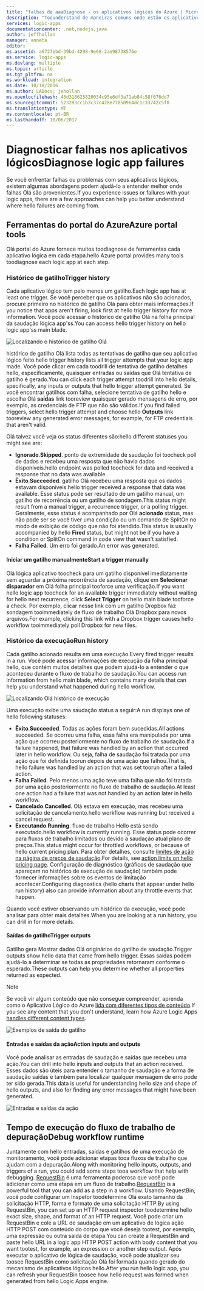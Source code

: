 ```yaml
---
title: "falhas de aaaDiagnose - os aplicativos lógicos do Azure | Microsoft Docs"
description: "Toounderstand de maneiras comuns onde estão os aplicativos lógicos"
services: logic-apps
documentationcenter: .net,nodejs,java
author: jeffhollan
manager: anneta
editor: 
ms.assetid: a6727ebd-39bd-4298-9e68-2ae98738576e
ms.service: logic-apps
ms.devlang: multiple
ms.topic: article
ms.tgt_pltfrm: na
ms.workload: integration
ms.date: 10/18/2016
ms.author: LADocs; jehollan
ms.openlocfilehash: 46d318625820034c95e6df3a71ab84c58f076dd7
ms.sourcegitcommit: 523283cc1b3c37c428e77850964dc1c33742c5f0
ms.translationtype: MT
ms.contentlocale: pt-BR
ms.lasthandoff: 10/06/2017
---
```

# <a name="diagnose-logic-app-failures"></a><span data-ttu-id="91714-103">Diagnosticar falhas nos aplicativos lógicos</span><span class="sxs-lookup"><span data-stu-id="91714-103">Diagnose logic app failures</span></span>
<span data-ttu-id="91714-104">Se você enfrentar falhas ou problemas com seus aplicativos lógicos, existem algumas abordagens podem ajudá-lo a entender melhor onde falhas Olá são provenientes.</span><span class="sxs-lookup"><span data-stu-id="91714-104">If you experience issues or failures with your logic apps, there are a few approaches can help you better understand where hello failures are coming from.</span></span>  

## <a name="azure-portal-tools"></a><span data-ttu-id="91714-105">Ferramentas do portal do Azure</span><span class="sxs-lookup"><span data-stu-id="91714-105">Azure portal tools</span></span>
<span data-ttu-id="91714-106">Olá portal do Azure fornece muitos toodiagnose de ferramentas cada aplicativo lógica em cada etapa.</span><span class="sxs-lookup"><span data-stu-id="91714-106">hello Azure portal provides many tools toodiagnose each logic app at each step.</span></span>

### <a name="trigger-history"></a><span data-ttu-id="91714-107">Histórico de gatilho</span><span class="sxs-lookup"><span data-stu-id="91714-107">Trigger history</span></span>

<span data-ttu-id="91714-108">Cada aplicativo lógico tem pelo menos um gatilho.</span><span class="sxs-lookup"><span data-stu-id="91714-108">Each logic app has at least one trigger.</span></span> <span data-ttu-id="91714-109">Se você perceber que os aplicativos não são acionados, procure primeiro no histórico de gatilho Olá para obter mais informações.</span><span class="sxs-lookup"><span data-stu-id="91714-109">If you notice that apps aren't firing, look first at hello trigger history for more information.</span></span> <span data-ttu-id="91714-110">Você pode acessar o histórico de gatilho Olá na folha principal da saudação lógica app'ss.</span><span class="sxs-lookup"><span data-stu-id="91714-110">You can access hello trigger history on hello logic app'ss main blade.</span></span>

![Localizando o histórico de gatilho Olá][1]

<span data-ttu-id="91714-112">histórico de gatilho Olá lista todas as tentativas de gatilho que seu aplicativo lógico feito.</span><span class="sxs-lookup"><span data-stu-id="91714-112">hello trigger history lists all trigger attempts that your logic app made.</span></span> <span data-ttu-id="91714-113">Você pode clicar em cada toodrill de tentativa de gatilho detalhes hello, especificamente, quaisquer entradas ou saídas que Olá tentativa de gatilho é gerado.</span><span class="sxs-lookup"><span data-stu-id="91714-113">You can click each trigger attempt toodrill into hello details, specifically, any inputs or outputs that hello trigger attempt generated.</span></span> <span data-ttu-id="91714-114">Se você encontrar gatilhos com falha, selecione tentativa de gatilho hello e escolha Olá **saídas** link tooreview quaisquer gerado mensagens de erro, por exemplo, as credenciais de FTP que não são válidos.</span><span class="sxs-lookup"><span data-stu-id="91714-114">If you find failed triggers, select hello trigger attempt and choose hello **Outputs** link tooreview any generated error messages, for example, for FTP credentials that aren't valid.</span></span>

<span data-ttu-id="91714-115">Olá talvez você veja os status diferentes são:</span><span class="sxs-lookup"><span data-stu-id="91714-115">hello different statuses you might see are:</span></span>

* <span data-ttu-id="91714-116">**Ignorado**.</span><span class="sxs-lookup"><span data-stu-id="91714-116">**Skipped**.</span></span> <span data-ttu-id="91714-117">ponto de extremidade de saudação foi toocheck poll de dados e recebeu uma resposta que não havia dados disponíveis.</span><span class="sxs-lookup"><span data-stu-id="91714-117">hello endpoint was polled toocheck for data and received a response that no data was available.</span></span>
* <span data-ttu-id="91714-118">**Êxito**.</span><span class="sxs-lookup"><span data-stu-id="91714-118">**Succeeded**.</span></span> <span data-ttu-id="91714-119">gatilho Olá recebeu uma resposta que os dados estavam disponíveis.</span><span class="sxs-lookup"><span data-stu-id="91714-119">hello trigger received a response that data was available.</span></span> <span data-ttu-id="91714-120">Esse status pode ser resultado de um gatilho manual, um gatilho de recorrência ou um gatilho de sondagem.</span><span class="sxs-lookup"><span data-stu-id="91714-120">This status might result from a manual trigger, a recurrence trigger, or a polling trigger.</span></span> <span data-ttu-id="91714-121">Geralmente, esse status é acompanhado por Olá **acionado** status, mas não pode ser se você tiver uma condição ou um comando de SplitOn no modo de exibição de código que não foi atendido.</span><span class="sxs-lookup"><span data-stu-id="91714-121">This status is usually accompanied by hello **Fired** status, but might not be if you have a condition or SplitOn command in code view that wasn't satisfied.</span></span>
* <span data-ttu-id="91714-122">**Falha**.</span><span class="sxs-lookup"><span data-stu-id="91714-122">**Failed**.</span></span> <span data-ttu-id="91714-123">Um erro foi gerado.</span><span class="sxs-lookup"><span data-stu-id="91714-123">An error was generated.</span></span>

#### <a name="start-a-trigger-manually"></a><span data-ttu-id="91714-124">Iniciar um gatilho manualmente</span><span class="sxs-lookup"><span data-stu-id="91714-124">Start a trigger manually</span></span>

<span data-ttu-id="91714-125">Olá lógica aplicativo toocheck para um gatilho disponível imediatamente sem aguardar a próxima recorrência de saudação, clique em **Selecionar disparador** em Olá folha principal tooforce uma verificação.</span><span class="sxs-lookup"><span data-stu-id="91714-125">If you want hello logic app toocheck for an available trigger immediately without waiting for hello next recurrence, click **Select Trigger** on hello main blade tooforce a check.</span></span> <span data-ttu-id="91714-126">Por exemplo, clicar nesse link com um gatilho Dropbox faz sondagem tooimmediately de fluxo de trabalho Olá Dropbox para novos arquivos.</span><span class="sxs-lookup"><span data-stu-id="91714-126">For example, clicking this link with a Dropbox trigger causes hello workflow tooimmediately poll Dropbox for new files.</span></span>

### <a name="run-history"></a><span data-ttu-id="91714-127">Histórico da execução</span><span class="sxs-lookup"><span data-stu-id="91714-127">Run history</span></span>

<span data-ttu-id="91714-128">Cada gatilho acionado resulta em uma execução.</span><span class="sxs-lookup"><span data-stu-id="91714-128">Every fired trigger results in a run.</span></span> <span data-ttu-id="91714-129">Você pode acessar informações de execução da folha principal hello, que contém muitos detalhes que podem ajudá-lo a entender o que aconteceu durante o fluxo de trabalho de saudação.</span><span class="sxs-lookup"><span data-stu-id="91714-129">You can access run information from hello main blade, which contains many details that can help you understand what happened during hello workflow.</span></span>

![Localizando Olá histórico de execução][2]

<span data-ttu-id="91714-131">Uma execução exibe uma saudação status a seguir:</span><span class="sxs-lookup"><span data-stu-id="91714-131">A run displays one of hello following statuses:</span></span>

* <span data-ttu-id="91714-132">**Êxito**.</span><span class="sxs-lookup"><span data-stu-id="91714-132">**Succeeded**.</span></span> <span data-ttu-id="91714-133">Todas as ações foram bem sucedidas.</span><span class="sxs-lookup"><span data-stu-id="91714-133">All actions succeeded.</span></span> <span data-ttu-id="91714-134">Se ocorreu uma falha, essa falha era manipulada por uma ação que ocorreu posteriormente no fluxo de trabalho de saudação.</span><span class="sxs-lookup"><span data-stu-id="91714-134">If a failure happened, that failure was handled by an action that occurred later in hello workflow.</span></span> <span data-ttu-id="91714-135">Ou seja, falha de saudação foi tratada por uma ação que foi definida toorun depois de uma ação que falhou.</span><span class="sxs-lookup"><span data-stu-id="91714-135">That is, hello failure was handled by an action that was set toorun after a failed action.</span></span>
* <span data-ttu-id="91714-136">**Falha**.</span><span class="sxs-lookup"><span data-stu-id="91714-136">**Failed**.</span></span> <span data-ttu-id="91714-137">Pelo menos uma ação teve uma falha que não foi tratada por uma ação posteriormente no fluxo de trabalho de saudação.</span><span class="sxs-lookup"><span data-stu-id="91714-137">At least one action had a failure that was not handled by an action later in hello workflow.</span></span>
* <span data-ttu-id="91714-138">**Cancelado**.</span><span class="sxs-lookup"><span data-stu-id="91714-138">**Cancelled**.</span></span> <span data-ttu-id="91714-139">Olá estava em execução, mas recebeu uma solicitação de cancelamento.</span><span class="sxs-lookup"><span data-stu-id="91714-139">hello workflow was running but received a cancel request.</span></span>
* <span data-ttu-id="91714-140">**Executando**.</span><span class="sxs-lookup"><span data-stu-id="91714-140">**Running**.</span></span> <span data-ttu-id="91714-141">fluxo de trabalho Hello está sendo executado.</span><span class="sxs-lookup"><span data-stu-id="91714-141">hello workflow is currently running.</span></span> <span data-ttu-id="91714-142">Esse status pode ocorrer para fluxos de trabalho limitados ou devido a saudação atual plano de preços.</span><span class="sxs-lookup"><span data-stu-id="91714-142">This status might occur for throttled workflows, or because of hello current pricing plan.</span></span> <span data-ttu-id="91714-143">Para obter detalhes, consulte [limites de ação na página de preços de saudação](https://azure.microsoft.com/pricing/details/app-service/plans/).</span><span class="sxs-lookup"><span data-stu-id="91714-143">For details, see [action limits on hello pricing page](https://azure.microsoft.com/pricing/details/app-service/plans/).</span></span> <span data-ttu-id="91714-144">Configuração de diagnóstico (gráficos de saudação que apareçam no histórico de execução de saudação) também pode fornecer informações sobre os eventos de limitação acontecer.</span><span class="sxs-lookup"><span data-stu-id="91714-144">Configuring diagnostics (hello charts that appear under hello run history) also can provide information about any throttle events that happen.</span></span>

<span data-ttu-id="91714-145">Quando você estiver observando um histórico da execução, você pode analisar para obter mais detalhes.</span><span class="sxs-lookup"><span data-stu-id="91714-145">When you are looking at a run history, you can drill in for more details.</span></span>  

#### <a name="trigger-outputs"></a><span data-ttu-id="91714-146">Saídas do gatilho</span><span class="sxs-lookup"><span data-stu-id="91714-146">Trigger outputs</span></span>

<span data-ttu-id="91714-147">Gatilho gera Mostrar dados Olá originários do gatilho de saudação.</span><span class="sxs-lookup"><span data-stu-id="91714-147">Trigger outputs show hello data that came from hello trigger.</span></span> <span data-ttu-id="91714-148">Essas saídas podem ajudá-lo a determinar se todas as propriedades retornaram conforme o esperado.</span><span class="sxs-lookup"><span data-stu-id="91714-148">These outputs can help you determine whether all properties returned as expected.</span></span>

> [!NOTE]
> <span data-ttu-id="91714-149">Se você vir algum conteúdo que não consegue compreender, aprenda como o Aplicativo Lógico do Azure [lida com diferentes tipos de conteúdo](../logic-apps/logic-apps-content-type.md).</span><span class="sxs-lookup"><span data-stu-id="91714-149">If you see any content that you don't understand, learn how Azure Logic Apps [handles different content types](../logic-apps/logic-apps-content-type.md).</span></span>
> 

![Exemplos de saída do gatilho][3]

#### <a name="action-inputs-and-outputs"></a><span data-ttu-id="91714-151">Entradas e saídas da ação</span><span class="sxs-lookup"><span data-stu-id="91714-151">Action inputs and outputs</span></span>

<span data-ttu-id="91714-152">Você pode analisar as entradas de saudação e saídas que recebeu uma ação.</span><span class="sxs-lookup"><span data-stu-id="91714-152">You can drill into hello inputs and outputs that an action received.</span></span> <span data-ttu-id="91714-153">Esses dados são úteis para entender o tamanho de saudação e a forma de saudação saídas e também para localizar qualquer mensagem de erro pode ter sido gerada.</span><span class="sxs-lookup"><span data-stu-id="91714-153">This data is useful for understanding hello size and shape of hello outputs, and also for finding any error messages that might have been generated.</span></span>

![Entradas e saídas da ação][4]

## <a name="debug-workflow-runtime"></a><span data-ttu-id="91714-155">Tempo de execução do fluxo de trabalho de depuração</span><span class="sxs-lookup"><span data-stu-id="91714-155">Debug workflow runtime</span></span>

<span data-ttu-id="91714-156">Juntamente com hello entradas, saídas e gatilhos de uma execução de monitoramento, você pode adicionar etapas tooa fluxos de trabalho que ajudam com a depuração.</span><span class="sxs-lookup"><span data-stu-id="91714-156">Along with monitoring hello inputs, outputs, and triggers of a run, you could add some steps tooa workflow that help with debugging.</span></span> 
<span data-ttu-id="91714-157">[RequestBin](http://requestb.in) é uma ferramenta poderosa que você pode adicionar como uma etapa em um fluxo de trabalho.</span><span class="sxs-lookup"><span data-stu-id="91714-157">[RequestBin](http://requestb.in) is a powerful tool that you can add as a step in a workflow.</span></span> <span data-ttu-id="91714-158">Usando RequestBin, você pode configurar um Inspetor toodetermine Olá exato tamanho da solicitação HTTP, forma e formato de uma solicitação HTTP.</span><span class="sxs-lookup"><span data-stu-id="91714-158">By using RequestBin, you can set up an HTTP request inspector toodetermine hello exact size, shape, and format of an HTTP request.</span></span> <span data-ttu-id="91714-159">Você pode criar um RequestBin e cole a URL de saudação em um aplicativo de lógica ação HTTP POST com conteúdo do corpo que você deseja tootest, por exemplo, uma expressão ou outra saída de etapa.</span><span class="sxs-lookup"><span data-stu-id="91714-159">You can create a RequestBin and paste hello URL in a logic app HTTP POST action with body content that you want tootest, for example, an expression or another step output.</span></span> <span data-ttu-id="91714-160">Após executar o aplicativo de lógica de saudação, você pode atualizar seu toosee RequestBin como solicitação Olá foi formada quando gerado do mecanismo de aplicativos lógicos hello.</span><span class="sxs-lookup"><span data-stu-id="91714-160">After you run hello logic app, you can refresh your RequestBin toosee how hello request was formed when generated from hello Logic Apps engine.</span></span>

<!-- image references -->
[1]: ./media/logic-apps-diagnosing-failures/triggerhistory.png
[2]: ./media/logic-apps-diagnosing-failures/runhistory.png
[3]: ./media/logic-apps-diagnosing-failures/triggeroutputslink.png
[4]: ./media/logic-apps-diagnosing-failures/actionoutputs.png
